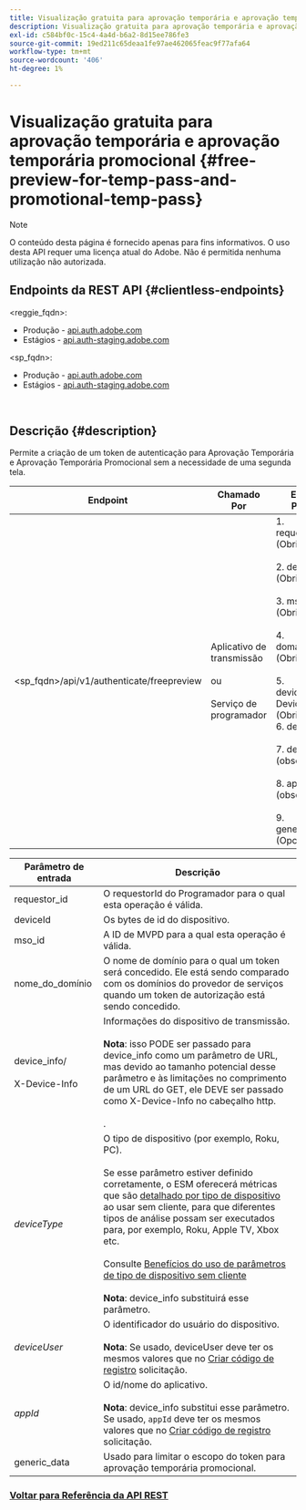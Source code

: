 ```yaml
---
title: Visualização gratuita para aprovação temporária e aprovação temporária promocional
description: Visualização gratuita para aprovação temporária e aprovação temporária promocional
exl-id: c584bf0c-15c4-4a4d-b6a2-8d15ee786fe3
source-git-commit: 19ed211c65deaa1fe97ae462065feac9f77afa64
workflow-type: tm+mt
source-wordcount: '406'
ht-degree: 1%

---
```


# Visualização gratuita para aprovação temporária e aprovação temporária promocional {#free-preview-for-temp-pass-and-promotional-temp-pass}

>[!NOTE]
>
>O conteúdo desta página é fornecido apenas para fins informativos. O uso desta API requer uma licença atual do Adobe. Não é permitida nenhuma utilização não autorizada.

## Endpoints da REST API {#clientless-endpoints}

&lt;reggie_fqdn>:

* Produção - [api.auth.adobe.com](http://api.auth.adobe.com/)
* Estágios - [api.auth-staging.adobe.com](http://api.auth-staging.adobe.com/)

&lt;sp_fqdn>:

* Produção - [api.auth.adobe.com](http://api.auth.adobe.com/)
* Estágios - [api.auth-staging.adobe.com](http://api.auth-staging.adobe.com/)

</br>

## Descrição {#description}

Permite a criação de um token de autenticação para Aprovação Temporária e Aprovação Temporária Promocional sem a necessidade de uma segunda tela.


| Endpoint | Chamado  </br>Por | Entrada   </br>Params | HTTP  </br>Método | Resposta | HTTP  </br>Resposta |
| --- | --- | --- | --- | --- | --- |
| &lt;sp_fqdn>/api/v1/authenticate/freepreview | Aplicativo de transmissão</br></br>ou</br></br>Serviço de programador | 1. requestor_id (Obrigatório)</br>    </br>2.  deviceId (Obrigatório)</br>    </br>3.  mso_id (Obrigatório)</br>    </br>4.  domain_name (Obrigatório)</br>    </br>5.  device_info/X-Device-Info (Obrigatório)</br>6.  deviceType</br>    </br>7.  deviceUser (obsoleto)</br>    </br>8.  appId (obsoleto)</br>    </br>9.  generic_data (Opcional) | POST | A resposta bem-sucedida será 204 Sem conteúdo, indicando que o token foi criado com êxito e está pronto para uso para os fluxos de autorização. | 204 - Sem conteúdo   </br>400 - Solicitação inválida |

<div>


| Parâmetro de entrada | Descrição |
| --- | --- |
| requestor_id | O requestorId do Programador para o qual esta operação é válida. |
| deviceId | Os bytes de id do dispositivo. |
| mso_id | A ID de MVPD para a qual esta operação é válida. |
| nome_do_domínio | O nome de domínio para o qual um token será concedido. Ele está sendo comparado com os domínios do provedor de serviços quando um token de autorização está sendo concedido. |
| device_info/</br></br>X-Device-Info | Informações do dispositivo de transmissão.</br></br>**Nota**: isso PODE ser passado para device_info como um parâmetro de URL, mas devido ao tamanho potencial desse parâmetro e às limitações no comprimento de um URL do GET, ele DEVE ser passado como X-Device-Info no cabeçalho http. </br></br><!--See the full details in [Passing Device and Connection Information](http://tve.helpdocsonline.com/passing-device-information)-->. |
| _deviceType_ | O tipo de dispositivo (por exemplo, Roku, PC).</br></br>Se esse parâmetro estiver definido corretamente, o ESM oferecerá métricas que são [detalhado por tipo de dispositivo](/help/authentication/entitlement-service-monitoring-overview.md#clientless_device_type) ao usar sem cliente, para que diferentes tipos de análise possam ser executados para, por exemplo, Roku, Apple TV, Xbox etc.</br></br>Consulte [Benefícios do uso de parâmetros de tipo de dispositivo sem cliente ](/help/authentication/benefits-of-using-the-clientless-devicetype-parameter-in-pass-metrics.md)</br></br>**Nota**: device_info substituirá esse parâmetro. |
| _deviceUser_ | O identificador do usuário do dispositivo.</br></br>**Nota**: Se usado, deviceUser deve ter os mesmos valores que no [Criar código de registro](/help/authentication/registration-code-request.md) solicitação. |
| _appId_ | O id/nome do aplicativo. </br></br>**Nota**: device_info substitui esse parâmetro. Se usado, `appId` deve ter os mesmos valores que no [Criar código de registro](/help/authentication/registration-code-request.md) solicitação. |
| generic_data | Usado para limitar o escopo do token para aprovação temporária promocional. |


### [Voltar para Referência da API REST](/help/authentication/rest-api-reference.md)
